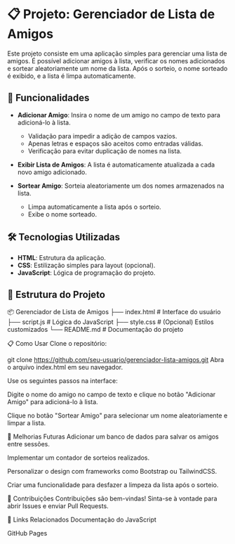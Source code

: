 # 📋 Projeto: Gerenciador de Lista de Amigos

Este projeto consiste em uma aplicação simples para gerenciar uma lista de amigos. É possível adicionar amigos à lista, verificar os nomes adicionados e sortear aleatoriamente um nome da lista. Após o sorteio, o nome sorteado é exibido, e a lista é limpa automaticamente.

## 🚀 Funcionalidades

- **Adicionar Amigo**: Insira o nome de um amigo no campo de texto para adicioná-lo à lista.
  - Validação para impedir a adição de campos vazios.
  - Apenas letras e espaços são aceitos como entradas válidas.
  - Verificação para evitar duplicação de nomes na lista.
  
- **Exibir Lista de Amigos**: A lista é automaticamente atualizada a cada novo amigo adicionado.

- **Sortear Amigo**: Sorteia aleatoriamente um dos nomes armazenados na lista.
  - Limpa automaticamente a lista após o sorteio.
  - Exibe o nome sorteado.

## 🛠️ Tecnologias Utilizadas

- **HTML**: Estrutura da aplicação.
- **CSS**: Estilização simples para layout (opcional).
- **JavaScript**: Lógica de programação do projeto.

## 📂 Estrutura do Projeto

📦 Gerenciador de Lista de Amigos ├── index.html # Interface do usuário ├── script.js # Lógica do JavaScript ├── style.css # (Opcional) Estilos customizados └── README.md # Documentação do projeto



📋 Como Usar
Clone o repositório:

git clone https://github.com/seu-usuario/gerenciador-lista-amigos.git
Abra o arquivo index.html em seu navegador.

Use os seguintes passos na interface:

Digite o nome do amigo no campo de texto e clique no botão "Adicionar Amigo" para adicioná-lo à lista.

Clique no botão "Sortear Amigo" para selecionar um nome aleatoriamente e limpar a lista.

🚧 Melhorias Futuras
Adicionar um banco de dados para salvar os amigos entre sessões.

Implementar um contador de sorteios realizados.

Personalizar o design com frameworks como Bootstrap ou TailwindCSS.

Criar uma funcionalidade para desfazer a limpeza da lista após o sorteio.

🤝 Contribuições
Contribuições são bem-vindas! Sinta-se à vontade para abrir Issues e enviar Pull Requests.

🔗 Links Relacionados
Documentação do JavaScript

GitHub Pages


